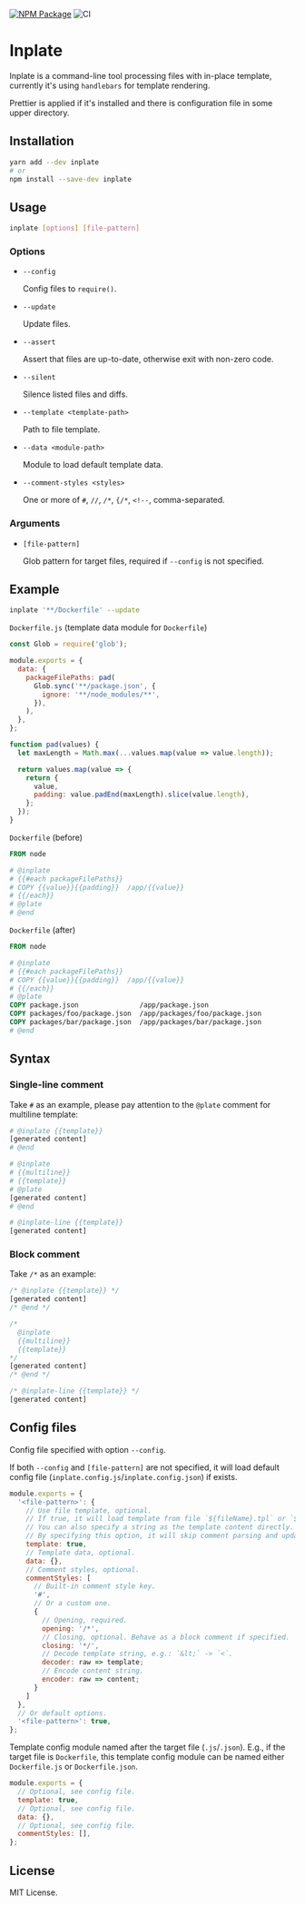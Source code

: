 [![NPM Package](https://badge.fury.io/js/inplate.svg)](https://www.npmjs.com/package/inplate)
![CI](https://github.com/vilic/inplate/workflows/CI/badge.svg)

# Inplate

Inplate is a command-line tool processing files with in-place template, currently it's using `handlebars` for template rendering.

Prettier is applied if it's installed and there is configuration file in some upper directory.

## Installation

```bash
yarn add --dev inplate
# or
npm install --save-dev inplate
```

## Usage

```bash
inplate [options] [file-pattern]
```

### Options

- `--config`

  Config files to `require()`.

- `--update`

  Update files.

- `--assert`

  Assert that files are up-to-date, otherwise exit with non-zero code.

- `--silent`

  Silence listed files and diffs.

- `--template <template-path>`

  Path to file template.

- `--data <module-path>`

  Module to load default template data.

- `--comment-styles <styles>`

  One or more of `#`, `//`, `/*`, `{/*`, `<!--`, comma-separated.

### Arguments

- `[file-pattern]`

  Glob pattern for target files, required if `--config` is not specified.

## Example

```bash
inplate '**/Dockerfile' --update
```

`Dockerfile.js` (template data module for `Dockerfile`)

```js
const Glob = require('glob');

module.exports = {
  data: {
    packageFilePaths: pad(
      Glob.sync('**/package.json', {
        ignore: '**/node_modules/**',
      }),
    ),
  },
};

function pad(values) {
  let maxLength = Math.max(...values.map(value => value.length));

  return values.map(value => {
    return {
      value,
      padding: value.padEnd(maxLength).slice(value.length),
    };
  });
}
```

`Dockerfile` (before)

```dockerfile
FROM node

# @inplate
# {{#each packageFilePaths}}
# COPY {{value}}{{padding}}  /app/{{value}}
# {{/each}}
# @plate
# @end
```

`Dockerfile` (after)

```dockerfile
FROM node

# @inplate
# {{#each packageFilePaths}}
# COPY {{value}}{{padding}}  /app/{{value}}
# {{/each}}
# @plate
COPY package.json               /app/package.json
COPY packages/foo/package.json  /app/packages/foo/package.json
COPY packages/bar/package.json  /app/packages/bar/package.json
# @end
```

## Syntax

### Single-line comment

Take `#` as an example, please pay attention to the `@plate` comment for multiline template:

```bash
# @inplate {{template}}
[generated content]
# @end

# @inplate
# {{multiline}}
# {{template}}
# @plate
[generated content]
# @end

# @inplate-line {{template}}
[generated content]
```

### Block comment

Take `/*` as an example:

```js
/* @inplate {{template}} */
[generated content]
/* @end */

/*
  @inplate
  {{multiline}}
  {{template}}
*/
[generated content]
/* @end */

/* @inplate-line {{template}} */
[generated content]
```

## Config files

Config file specified with option `--config`.

If both `--config` and `[file-pattern]` are not specified, it will load default config file (`inplate.config.js`/`inplate.config.json`) if exists.

```js
module.exports = {
  '<file-pattern>': {
    // Use file template, optional.
    // If true, it will load template from file `${fileName}.tpl` or `${fileName}.hbs`.
    // You can also specify a string as the template content directly.
    // By specifying this option, it will skip comment parsing and update the whole file directly.
    template: true,
    // Template data, optional.
    data: {},
    // Comment styles, optional.
    commentStyles: [
      // Built-in comment style key.
      '#',
      // Or a custom one.
      {
        // Opening, required.
        opening: '/*',
        // Closing, optional. Behave as a block comment if specified.
        closing: '*/',
        // Decode template string, e.g.: `&lt;` -> `<`.
        decoder: raw => template;
        // Encode content string.
        encoder: raw => content;
      }
    ]
  },
  // Or default options.
  '<file-pattern>': true,
};
```

Template config module named after the target file (`.js`/`.json`). E.g., if the target file is `Dockerfile`, this template config module can be named either `Dockerfile.js` or `Dockerfile.json`.

```js
module.exports = {
  // Optional, see config file.
  template: true,
  // Optional, see config file.
  data: {},
  // Optional, see config file.
  commentStyles: [],
};
```

## License

MIT License.
